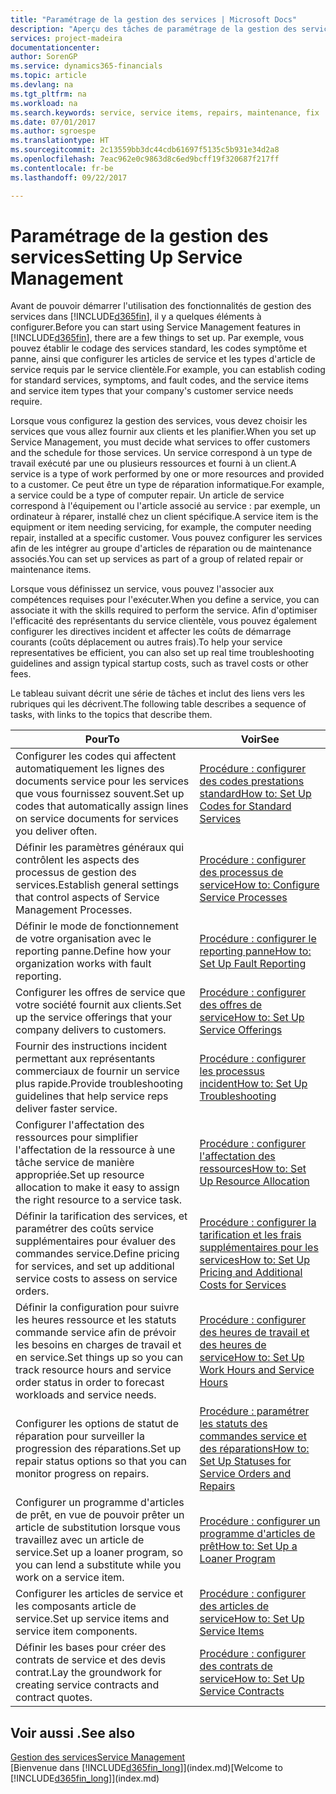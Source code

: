```yaml
---
title: "Paramétrage de la gestion des services | Microsoft Docs"
description: "Aperçu des tâches de paramétrage de la gestion des services en fonction de la manière dont vos partenaires gère leurs services."
services: project-madeira
documentationcenter: 
author: SorenGP
ms.service: dynamics365-financials
ms.topic: article
ms.devlang: na
ms.tgt_pltfrm: na
ms.workload: na
ms.search.keywords: service, service items, repairs, maintenance, fix
ms.date: 07/01/2017
ms.author: sgroespe
ms.translationtype: HT
ms.sourcegitcommit: 2c13559bb3dc44cdb61697f5135c5b931e34d2a8
ms.openlocfilehash: 7eac962e0c9863d8c6ed9bcff19f320687f217ff
ms.contentlocale: fr-be
ms.lasthandoff: 09/22/2017

---
```


# <a name="setting-up-service-management"></a><span data-ttu-id="efc8d-103">Paramétrage de la gestion des services</span><span class="sxs-lookup"><span data-stu-id="efc8d-103">Setting Up Service Management</span></span>
<span data-ttu-id="efc8d-104">Avant de pouvoir démarrer l'utilisation des fonctionnalités de gestion des services dans [!INCLUDE[d365fin](includes/d365fin_md.md)], il y a quelques éléments à configurer.</span><span class="sxs-lookup"><span data-stu-id="efc8d-104">Before you can start using Service Management features in [!INCLUDE[d365fin](includes/d365fin_md.md)], there are a few things to set up.</span></span> <span data-ttu-id="efc8d-105">Par exemple, vous pouvez établir le codage des services standard, les codes symptôme et panne, ainsi que configurer les articles de service et les types d'article de service requis par le service clientèle.</span><span class="sxs-lookup"><span data-stu-id="efc8d-105">For example, you can establish coding for standard services, symptoms, and fault codes, and the service items and service item types that your company's customer service needs require.</span></span>  

<span data-ttu-id="efc8d-106">Lorsque vous configurez la gestion des services, vous devez choisir les services que vous allez fournir aux clients et les planifier.</span><span class="sxs-lookup"><span data-stu-id="efc8d-106">When you set up Service Management, you must decide what services to offer customers and the schedule for those services.</span></span> <span data-ttu-id="efc8d-107">Un service correspond à un type de travail exécuté par une ou plusieurs ressources et fourni à un client.</span><span class="sxs-lookup"><span data-stu-id="efc8d-107">A service is a type of work performed by one or more resources and provided to a customer.</span></span> <span data-ttu-id="efc8d-108">Ce peut être un type de réparation informatique.</span><span class="sxs-lookup"><span data-stu-id="efc8d-108">For example, a service could be a type of computer repair.</span></span> <span data-ttu-id="efc8d-109">Un article de service correspond à l'équipement ou l'article associé au service : par exemple, un ordinateur à réparer, installé chez un client spécifique.</span><span class="sxs-lookup"><span data-stu-id="efc8d-109">A service item is the equipment or item needing servicing, for example, the computer needing repair, installed at a specific customer.</span></span> <span data-ttu-id="efc8d-110">Vous pouvez configurer les services afin de les intégrer au groupe d'articles de réparation ou de maintenance associés.</span><span class="sxs-lookup"><span data-stu-id="efc8d-110">You can set up services as part of a group of related repair or maintenance items.</span></span>  
  
<span data-ttu-id="efc8d-111">Lorsque vous définissez un service, vous pouvez l'associer aux compétences requises pour l'exécuter.</span><span class="sxs-lookup"><span data-stu-id="efc8d-111">When you define a service, you can associate it with the skills required to perform the service.</span></span> <span data-ttu-id="efc8d-112">Afin d'optimiser l'efficacité des représentants du service clientèle, vous pouvez également configurer les directives incident et affecter les coûts de démarrage courants (coûts déplacement ou autres frais).</span><span class="sxs-lookup"><span data-stu-id="efc8d-112">To help your service representatives be efficient, you can also set up real time troubleshooting guidelines and assign typical startup costs, such as travel costs or other fees.</span></span>  

<span data-ttu-id="efc8d-113">Le tableau suivant décrit une série de tâches et inclut des liens vers les rubriques qui les décrivent.</span><span class="sxs-lookup"><span data-stu-id="efc8d-113">The following table describes a sequence of tasks, with links to the topics that describe them.</span></span>  
  
| <span data-ttu-id="efc8d-114">Pour</span><span class="sxs-lookup"><span data-stu-id="efc8d-114">To</span></span> | <span data-ttu-id="efc8d-115">Voir</span><span class="sxs-lookup"><span data-stu-id="efc8d-115">See</span></span> |
| --- | --- |
| <span data-ttu-id="efc8d-116">Configurer les codes qui affectent automatiquement les lignes des documents service pour les services que vous fournissez souvent.</span><span class="sxs-lookup"><span data-stu-id="efc8d-116">Set up codes that automatically assign lines on service documents for services you deliver often.</span></span> |[<span data-ttu-id="efc8d-117">Procédure : configurer des codes prestations standard</span><span class="sxs-lookup"><span data-stu-id="efc8d-117">How to: Set Up Codes for Standard Services</span></span>](service-how-setup-service-coding.md)|
| <span data-ttu-id="efc8d-118">Définir les paramètres généraux qui contrôlent les aspects des processus de gestion des services.</span><span class="sxs-lookup"><span data-stu-id="efc8d-118">Establish general settings that control aspects of Service Management Processes.</span></span>|[<span data-ttu-id="efc8d-119">Procédure : configurer des processus de service</span><span class="sxs-lookup"><span data-stu-id="efc8d-119">How to: Configure Service Processes</span></span>](service-setup-service-processes.md)|
| <span data-ttu-id="efc8d-120">Définir le mode de fonctionnement de votre organisation avec le reporting panne.</span><span class="sxs-lookup"><span data-stu-id="efc8d-120">Define how your organization works with fault reporting.</span></span> |[<span data-ttu-id="efc8d-121">Procédure : configurer le reporting panne</span><span class="sxs-lookup"><span data-stu-id="efc8d-121">How to: Set Up Fault Reporting</span></span>](service-how-setup-fault-reporting.md) |
| <span data-ttu-id="efc8d-122">Configurer les offres de service que votre société fournit aux clients.</span><span class="sxs-lookup"><span data-stu-id="efc8d-122">Set up the service offerings that your company delivers to customers.</span></span>|[<span data-ttu-id="efc8d-123">Procédure : configurer des offres de service</span><span class="sxs-lookup"><span data-stu-id="efc8d-123">How to: Set Up Service Offerings</span></span>](service-how-setup-service-offerings.md)|
| <span data-ttu-id="efc8d-124">Fournir des instructions incident permettant aux représentants commerciaux de fournir un service plus rapide.</span><span class="sxs-lookup"><span data-stu-id="efc8d-124">Provide troubleshooting guidelines that help service reps deliver faster service.</span></span> |[<span data-ttu-id="efc8d-125">Procédure : configurer les processus incident</span><span class="sxs-lookup"><span data-stu-id="efc8d-125">How to: Set Up Troubleshooting</span></span>](service-how-setup-troubleshooting.md) |
| <span data-ttu-id="efc8d-126">Configurer l'affectation des ressources pour simplifier l'affectation de la ressource à une tâche service de manière appropriée.</span><span class="sxs-lookup"><span data-stu-id="efc8d-126">Set up resource allocation to make it easy to assign the right resource to a service task.</span></span> |[<span data-ttu-id="efc8d-127">Procédure : configurer l'affectation des ressources</span><span class="sxs-lookup"><span data-stu-id="efc8d-127">How to: Set Up Resource Allocation</span></span>](service-how-setup-resource-allocation.md) |
| <span data-ttu-id="efc8d-128">Définir la tarification des services, et paramétrer des coûts service supplémentaires pour évaluer des commandes service.</span><span class="sxs-lookup"><span data-stu-id="efc8d-128">Define pricing for services, and set up additional service costs to assess on service orders.</span></span> |[<span data-ttu-id="efc8d-129">Procédure : configurer la tarification et les frais supplémentaires pour les services</span><span class="sxs-lookup"><span data-stu-id="efc8d-129">How to: Set Up Pricing and Additional Costs for Services</span></span>](service-how-setup-service-costs-pricing.md)|
| <span data-ttu-id="efc8d-130">Définir la configuration pour suivre les heures ressource et les statuts commande service afin de prévoir les besoins en charges de travail et en service.</span><span class="sxs-lookup"><span data-stu-id="efc8d-130">Set things up so you can track resource hours and service order status in order to forecast workloads and service needs.</span></span>|[<span data-ttu-id="efc8d-131">Procédure : configurer des heures de travail et des heures de service</span><span class="sxs-lookup"><span data-stu-id="efc8d-131">How to: Set Up Work Hours and Service Hours</span></span>](service-how-setup-work-service-hours.md)|
| <span data-ttu-id="efc8d-132">Configurer les options de statut de réparation pour surveiller la progression des réparations.</span><span class="sxs-lookup"><span data-stu-id="efc8d-132">Set up repair status options so that you can monitor progress on repairs.</span></span> | [<span data-ttu-id="efc8d-133">Procédure : paramétrer les statuts des commandes service et des réparations</span><span class="sxs-lookup"><span data-stu-id="efc8d-133">How to: Set Up Statuses for Service Orders and Repairs</span></span>](service-order-repair-status.md)|
| <span data-ttu-id="efc8d-134">Configurer un programme d'articles de prêt, en vue de pouvoir prêter un article de substitution lorsque vous travaillez avec un article de service.</span><span class="sxs-lookup"><span data-stu-id="efc8d-134">Set up a loaner program, so you can lend a substitute while you work on a service item.</span></span> |[<span data-ttu-id="efc8d-135">Procédure : configurer un programme d'articles de prêt</span><span class="sxs-lookup"><span data-stu-id="efc8d-135">How to: Set Up a Loaner Program</span></span>](service-how-setup-loaner-program.md) |
| <span data-ttu-id="efc8d-136">Configurer les articles de service et les composants article de service.</span><span class="sxs-lookup"><span data-stu-id="efc8d-136">Set up service items and service item components.</span></span> |[<span data-ttu-id="efc8d-137">Procédure : configurer des articles de service</span><span class="sxs-lookup"><span data-stu-id="efc8d-137">How to: Set Up Service Items</span></span>](service-how-setup-service-items.md) |
| <span data-ttu-id="efc8d-138">Définir les bases pour créer des contrats de service et des devis contrat.</span><span class="sxs-lookup"><span data-stu-id="efc8d-138">Lay the groundwork for creating service contracts and contract quotes.</span></span> |[<span data-ttu-id="efc8d-139">Procédure : configurer des contrats de service</span><span class="sxs-lookup"><span data-stu-id="efc8d-139">How to: Set Up Service Contracts</span></span>](service-how-setup-service-contracts.md) |

## <a name="see-also"></a><span data-ttu-id="efc8d-140">Voir aussi .</span><span class="sxs-lookup"><span data-stu-id="efc8d-140">See also</span></span>
[<span data-ttu-id="efc8d-141">Gestion des services</span><span class="sxs-lookup"><span data-stu-id="efc8d-141">Service Management</span></span>](service-service.md)  
<span data-ttu-id="efc8d-142">[Bienvenue dans [!INCLUDE[d365fin_long](includes/d365fin_long_md.md)]](index.md)</span><span class="sxs-lookup"><span data-stu-id="efc8d-142">[Welcome to [!INCLUDE[d365fin_long](includes/d365fin_long_md.md)]](index.md)</span></span>  

